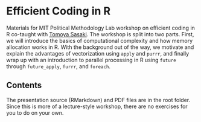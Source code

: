 # Efficient Coding in R
Materials for MIT Political Methodology Lab workshop on efficient coding in R co-taught with [Tomoya Sasaki](https://github.com/tomoya-sasaki). 
The workshop is split into two parts. First, we will introduce the basics of computational complexity and how memory allocation works in R. With the background out of the way, we motivate and explain the advantages of vectorization using `apply` and `purrr`, and finally wrap up with an introduction to parallel processing in R using `future` through `future_apply`, `furrr`, and `foreach`.

## Contents
The presentation source (RMarkdown) and PDF files are in the root folder. Since this is more of a lecture-style workshop, there are no exercises for you to do on your own.
